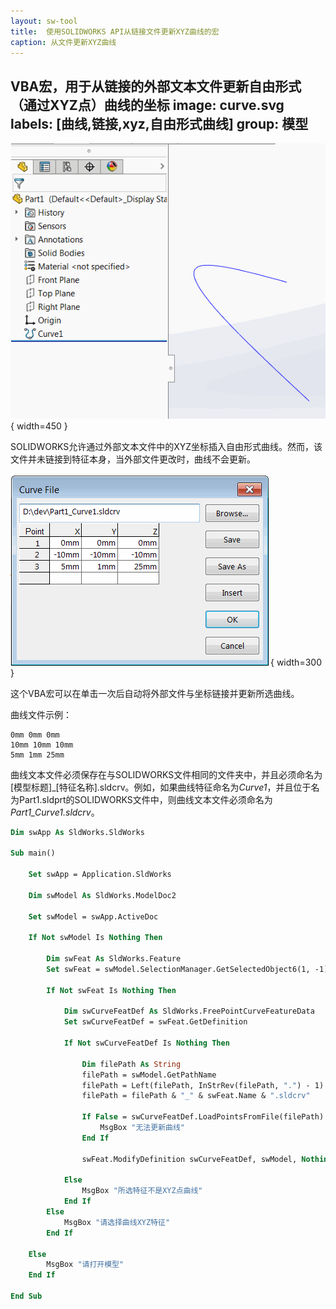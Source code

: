 ```yaml
---
layout: sw-tool
title:  使用SOLIDWORKS API从链接文件更新XYZ曲线的宏
caption: 从文件更新XYZ曲线
---
```

 VBA宏，用于从链接的外部文本文件更新自由形式（通过XYZ点）曲线的坐标
image: curve.svg
labels: [曲线,链接,xyz,自由形式曲线]
group: 模型
---
![SOLIDWORKS特征管理器树中的自由形式曲线](feature-manager-xyz-curve.png){ width=450 }

SOLIDWORKS允许通过外部文本文件中的XYZ坐标插入自由形式曲线。然而，该文件并未链接到特征本身，当外部文件更改时，曲线不会更新。

![从文件加载的曲线点](curve-file.png){ width=300 }

这个VBA宏可以在单击一次后自动将外部文件与坐标链接并更新所选曲线。

曲线文件示例：

~~~
0mm 0mm 0mm
10mm 10mm 10mm
5mm 1mm 25mm
~~~

曲线文本文件必须保存在与SOLIDWORKS文件相同的文件夹中，并且必须命名为[模型标题]_[特征名称].sldcrv。例如，如果曲线特征命名为*Curve1*，并且位于名为Part1.sldprt的SOLIDWORKS文件中，则曲线文本文件必须命名为*Part1_Curve1.sldcrv*。

~~~ vb
Dim swApp As SldWorks.SldWorks

Sub main()

    Set swApp = Application.SldWorks
    
    Dim swModel As SldWorks.ModelDoc2
    
    Set swModel = swApp.ActiveDoc
    
    If Not swModel Is Nothing Then
        
        Dim swFeat As SldWorks.Feature
        Set swFeat = swModel.SelectionManager.GetSelectedObject6(1, -1)
        
        If Not swFeat Is Nothing Then
            
            Dim swCurveFeatDef As SldWorks.FreePointCurveFeatureData
            Set swCurveFeatDef = swFeat.GetDefinition
            
            If Not swCurveFeatDef Is Nothing Then
                
                Dim filePath As String
                filePath = swModel.GetPathName
                filePath = Left(filePath, InStrRev(filePath, ".") - 1)
                filePath = filePath & "_" & swFeat.Name & ".sldcrv"
                
                If False = swCurveFeatDef.LoadPointsFromFile(filePath) Then
                    MsgBox "无法更新曲线"
                End If
                
                swFeat.ModifyDefinition swCurveFeatDef, swModel, Nothing
                
            Else
                MsgBox "所选特征不是XYZ点曲线"
            End If
        Else
            MsgBox "请选择曲线XYZ特征"
        End If
        
    Else
        MsgBox "请打开模型"
    End If
    
End Sub
~~~
